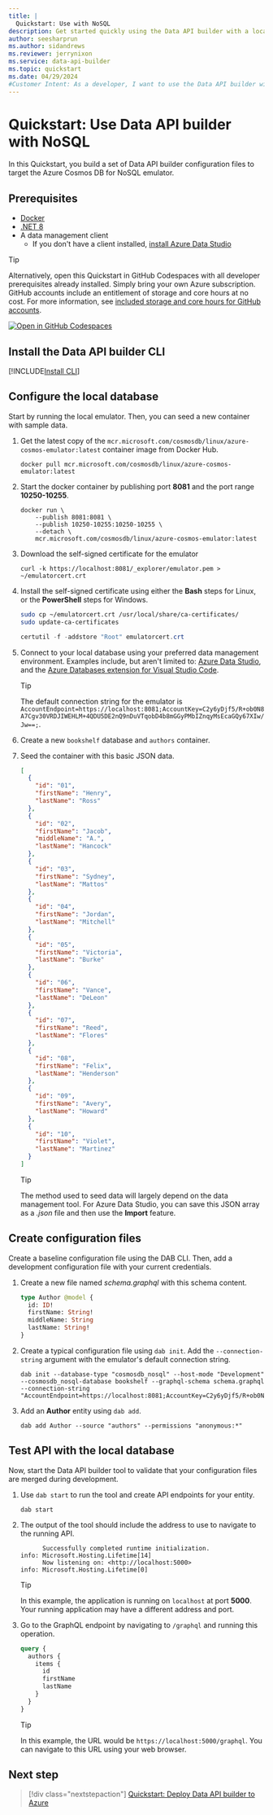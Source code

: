 ```yaml
---
title: |
  Quickstart: Use with NoSQL
description: Get started quickly using the Data API builder with a local Docker-hosted Azure Cosmos DB for NoSQL instance.
author: seesharprun
ms.author: sidandrews
ms.reviewer: jerrynixon
ms.service: data-api-builder
ms.topic: quickstart
ms.date: 04/29/2024
#Customer Intent: As a developer, I want to use the Data API builder with my local Azure Cosmos DB for NoSQL instance, so that I can quickly develop my API before deploying it.
---
```


# Quickstart: Use Data API builder with NoSQL

In this Quickstart, you build a set of Data API builder configuration files to target the Azure Cosmos DB for NoSQL emulator.

## Prerequisites

- [Docker](https://www.docker.com/products/docker-desktop/)
- [.NET 8](https://dotnet.microsoft.com/download/dotnet/8.0)
- A data management client
  - If you don't have a client installed, [install Azure Data Studio](/azure-data-studio/download-azure-data-studio)

> [!TIP]
> Alternatively, open this Quickstart in GitHub Codespaces with all developer prerequisites already installed. Simply bring your own Azure subscription. GitHub accounts include an entitlement of storage and core hours at no cost. For more information, see [included storage and core hours for GitHub accounts](https://docs.github.com/billing/managing-billing-for-github-codespaces/about-billing-for-github-codespaces#monthly-included-storage-and-core-hours-for-personal-accounts).
>
> [![Open in GitHub Codespaces](https://img.shields.io/badge/Open-Open?style=for-the-badge&label=GitHub+Codespaces&logo=github&labelColor=0078D7&color=303030)](https://codespaces.new/azure-samples/dab-quickstart?template=true&quickstart=1)

## Install the Data API builder CLI

[!INCLUDE[Install CLI](includes/install-cli.md)]

## Configure the local database

Start by running the local emulator. Then, you can seed a new container with sample data.

1. Get the latest copy of the `mcr.microsoft.com/cosmosdb/linux/azure-cosmos-emulator:latest` container image from Docker Hub.

    ```shell
    docker pull mcr.microsoft.com/cosmosdb/linux/azure-cosmos-emulator:latest
    ```

1. Start the docker container by publishing port **8081** and the port range **10250-10255**.

    ```shell
    docker run \
        --publish 8081:8081 \
        --publish 10250-10255:10250-10255 \
        --detach \
        mcr.microsoft.com/cosmosdb/linux/azure-cosmos-emulator:latest
    ```

1. Download the self-signed certificate for the emulator

    ```shell
    curl -k https://localhost:8081/_explorer/emulator.pem > ~/emulatorcert.crt
    ```

1. Install the self-signed certificate using either the **Bash** steps for Linux, or the **PowerShell** steps for Windows.

    ```bash
    sudo cp ~/emulatorcert.crt /usr/local/share/ca-certificates/
    sudo update-ca-certificates
    ```

    ```powershell
    certutil -f -addstore "Root" emulatorcert.crt
    ```

1. Connect to your local database using your preferred data management environment. Examples include, but aren't limited to: [Azure Data Studio](/azure-data-studio), and the [Azure Databases extension for Visual Studio Code](https://marketplace.visualstudio.com/items?itemName=ms-azuretools.vscode-cosmosdb).

    > [!TIP]
    > The default connection string for the emulator is `AccountEndpoint=https://localhost:8081;AccountKey=C2y6yDjf5/R+ob0N8A7Cgv30VRDJIWEHLM+4QDU5DE2nQ9nDuVTqobD4b8mGGyPMbIZnqyMsEcaGQy67XIw/Jw==;`.

1. Create a new `bookshelf` database and `authors` container.

1. Seed the container with this basic JSON data.

    ```json
    [
      {
        "id": "01",
        "firstName": "Henry",
        "lastName": "Ross"
      },
      {
        "id": "02",
        "firstName": "Jacob",
        "middleName": "A.",
        "lastName": "Hancock"
      },
      {
        "id": "03",
        "firstName": "Sydney",
        "lastName": "Mattos"
      },
      {
        "id": "04",
        "firstName": "Jordan",
        "lastName": "Mitchell"
      },
      {
        "id": "05",
        "firstName": "Victoria",
        "lastName": "Burke"
      },
      {
        "id": "06",
        "firstName": "Vance",
        "lastName": "DeLeon"
      },
      {
        "id": "07",
        "firstName": "Reed",
        "lastName": "Flores"
      },
      {
        "id": "08",
        "firstName": "Felix",
        "lastName": "Henderson"
      },
      {
        "id": "09",
        "firstName": "Avery",
        "lastName": "Howard"
      },
      {
        "id": "10",
        "firstName": "Violet",
        "lastName": "Martinez"
      }
    ]
    ```

    > [!TIP]
    > The method used to seed data will largely depend on the data management tool. For Azure Data Studio, you can save this JSON array as a *.json* file and then use the **Import** feature.

## Create configuration files

Create a baseline configuration file using the DAB CLI. Then, add a development configuration file with your current credentials.

1. Create a new file named *schema.graphql* with this schema content.

    ```graphql
    type Author @model {
      id: ID!
      firstName: String!
      middleName: String
      lastName: String!
    }
    ```

1. Create a typical configuration file using `dab init`. Add the `--connection-string` argument with the emulator's default connection string.

    ```dotnetcli
    dab init --database-type "cosmosdb_nosql" --host-mode "Development" --cosmosdb_nosql-database bookshelf --graphql-schema schema.graphql --connection-string "AccountEndpoint=https://localhost:8081;AccountKey=C2y6yDjf5/R+ob0N8A7Cgv30VRDJIWEHLM+4QDU5DE2nQ9nDuVTqobD4b8mGGyPMbIZnqyMsEcaGQy67XIw/Jw==;"
    ```

1. Add an **Author** entity using `dab add`.

    ```dotnetcli
    dab add Author --source "authors" --permissions "anonymous:*"
    ```

## Test API with the local database

Now, start the Data API builder tool to validate that your configuration files are merged during development.

1. Use `dab start` to run the tool and create API endpoints for your entity.

    ```dotnetcli
    dab start
    ```

1. The output of the tool should include the address to use to navigate to the running API.

    ```output
          Successfully completed runtime initialization.
    info: Microsoft.Hosting.Lifetime[14]
          Now listening on: <http://localhost:5000>
    info: Microsoft.Hosting.Lifetime[0]
    ```

    > [!TIP]
    > In this example, the application is running on `localhost` at port **5000**. Your running application may have a different address and port.

1. Go to the GraphQL endpoint by navigating to `/graphql` and running this operation.

    ```graphql
    query {
      authors {
        items {
          id
          firstName
          lastName
        }
      }
    }
    ```

    > [!TIP]
    > In this example, the URL would be `https://localhost:5000/graphql`. You can navigate to this URL using your web browser.

## Next step

> [!div class="nextstepaction"]
> [Quickstart: Deploy Data API builder to Azure](quickstart-azure-cosmos-db-nosql.md)
